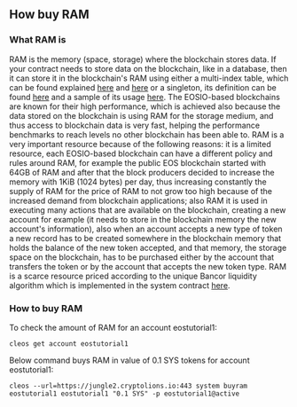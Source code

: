 ## How buy RAM

### What RAM is

RAM is the memory (space, storage) where the blockchain stores data. If your contract needs to store data on the blockchain, like in a database, then it can store it in the blockchain's RAM using either a multi-index table, which can be found explained [here](https://developers.eos.io/eosio-cpp/v1.3.1/docs/db-api) and [here](https://developers.eos.io/eosio-cpp/docs/using-multi-index-tables) or a singleton, its definition can be found [here](https://github.com/EOSIO/eosio.cdt/blob/develop/libraries/eosiolib/singleton.hpp) and a sample of its usage [here](https://github.com/EOSIO/eos/blob/3fddb727b8f3615917707281dfd3dd3cc5d3d66d/contracts/eosio.system/eosio.system.hpp).
The EOSIO-based blockchains are known for their high performance, which is achieved also because the data stored on the blockchain is using RAM for the storage medium, and thus access to blockchain data is very fast, helping the performance benchmarks to reach levels no other blockchain has been able to.
RAM is a very important resource because of the following reasons: it is a limited resource, each EOSIO-based blockchain can have a different policy and rules around RAM, for example the public EOS blockchain started with 64GB of RAM and after that the block producers decided to increase the memory with 1KiB (1024 bytes) per day, thus increasing constantly the supply of RAM for the price of RAM to not grow too high because of the increased demand from blockchain applications; also RAM it is used in executing many actions that are available on the blockchain, creating a new account for example (it needs to store in the blockchain memory the new account's information), also when an account accepts a new type of token a new record has to be created somewhere in the blockchain memory that holds the balance of the new token accepted, and that memory, the storage space on the blockchain, has to be purchased either by the account that transfers the token or by the account that accepts the new token type.
RAM is a scarce resource priced according to the unique Bancor liquidity algorithm which is implemented in the system contract [here](https://github.com/EOSIO/eos/blob/905e7c85714aee4286fa180ce946f15ceb4ce73c/contracts/eosio.system/exchange_state.hpp).

### How to buy RAM

To check the amount of RAM for an account eostutorial1:
```
cleos get account eostutorial1
```

Below command buys RAM in value of 0.1 SYS tokens for account eostutorial1:
```
cleos --url=https://jungle2.cryptolions.io:443 system buyram eostutorial1 eostutorial1 "0.1 SYS" -p eostutorial1@active
```